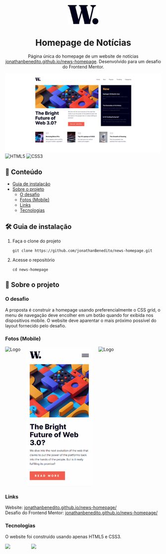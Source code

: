 <div align="center">
  <img alt="Logo" src="src/images/logo.svg" width="100" />
</div>
<h1 align="center">
  Homepage de Notícias
</h1>
<p align="center">
    Página única do homepage de um website de notícias <a href="https://jonathanbenedito.github.io/portfolio" target="_blank">jonathanbenedito.github.io/news-homepage</a>. Desenvolvido para um desafio do Frontend Mentor.
</p>

![demo](design/news-homepage-desktop.png)
![HTML5](https://img.shields.io/badge/html5-%23E34F26.svg?style=for-the-badge&logo=html5&logoColor=white)
![CSS3](https://img.shields.io/badge/css3-%231572B6.svg?style=for-the-badge&logo=css3&logoColor=white)

## 📜 Conteúdo

- [Guia de instalação](#guia-de-instalação)
- [Sobre o projeto](#sobre-o-projeto)
  - [O desafio](#o-desafio)
  - [Fotos (Mobile)](#fotos-mobile)
  - [Links](#links)
  - [Tecnologias](#tecnologias)

## 🛠 Guia de instalação

1. Faça o clone do projeto
    ```
    git clone https://github.com/jonathanBenedito/news-homepage.git
    ```

2. Acesse o repositório
    ```
    cd news-homepage
    ```

## 💬 Sobre o projeto

### O desafio

A proposta é construir a homepage usando preferencialmente o CSS grid, o menu de navegação deve encolher em um botão quando for exibida nos dispositivos mobile. O website deve aparentar o mais próximo possível do layout fornecido pelo desafio.

### Fotos (Mobile)

<div style="display: flex; flex-wrap: nowrap; margin-top: 15px; gap: 20px;">
    <img alt="Logo" src="design/news-homepage-mobile-animado.gif" height="450" />
    <img alt="Logo" src="design/news-homepage-mobile-animado-menu.gif" height="450"/>
        <img alt="Logo" src="design/news-homepage-animado-tablet.gif" height="450"/>
</div>

### Links

Website: <a href="https://jonathanbenedito.github.io/news-homepage/">jonathanbenedito.github.io/news-homepage/</a><br />
Desafio do Frontend Mentor: <a href="https://www.frontendmentor.io/challenges/news-homepage-H6SWTa1MFl">jonathanbenedito.github.io/news-homepage/</a>

### Tecnologias

O website foi construído usando apenas HTML5 e CSS3.

<div style="display: flex; margin-top: 15px; gap: 20px;">
  <img src="https://cdn.jsdelivr.net/gh/devicons/devicon/icons/html5/html5-original-wordmark.svg" width="64" />
  <img src="https://cdn.jsdelivr.net/gh/devicons/devicon/icons/css3/css3-original-wordmark.svg" width="64" />
</div>


          
